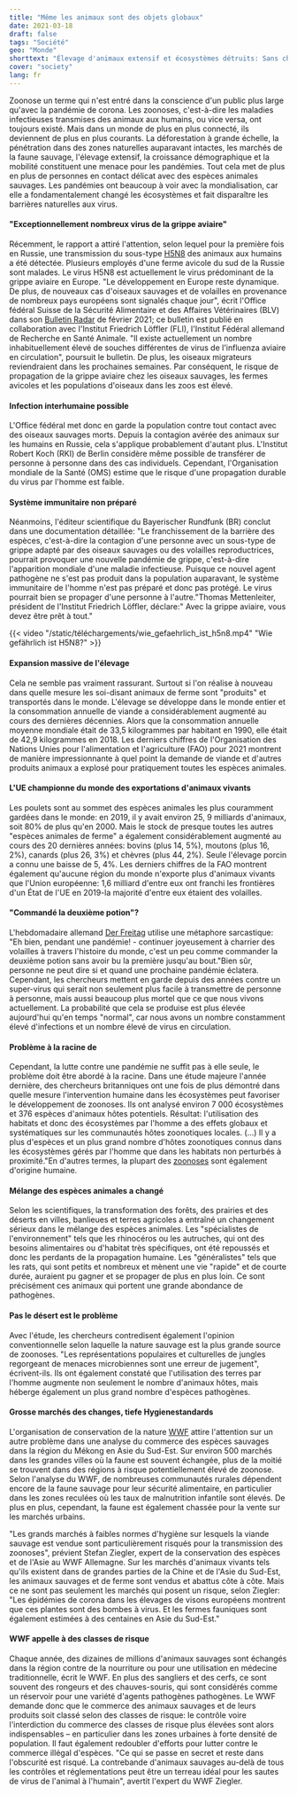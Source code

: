 ```yaml
---
title: "Même les animaux sont des objets globaux"
date: 2021-03-18
draft: false
tags: "Société"
geo: "Monde"
shorttext: "Élevage d'animaux extensif et écosystèmes détruits: Sans changements drastiques de direction, les pandémies deviendront de plus en plus probables."
cover: "society"
lang: fr
---
```


Zoonose un terme qui n'est entré dans la conscience d'un public plus large qu'avec la pandémie de corona. Les zoonoses, c'est-à-dire les maladies infectieuses transmises des animaux aux humains, ou vice versa, ont toujours existé. Mais dans un monde de plus en plus connecté, ils deviennent de plus en plus courants. La déforestation à grande échelle, la pénétration dans des zones naturelles auparavant intactes, les marchés de la faune sauvage, l'élevage extensif, la croissance démographique et la mobilité constituent une menace pour les pandémies. Tout cela met de plus en plus de personnes en contact délicat avec des espèces animales sauvages. Les pandémies ont beaucoup à voir avec la mondialisation, car elle a fondamentalement changé les écosystèmes et fait disparaître les barrières naturelles aux virus.

#### "Exceptionnellement nombreux virus de la grippe aviaire"

Récemment, le rapport a attiré l'attention, selon lequel pour la première fois en Russie, une transmission du sous-type [H5N8](https://www.who.int/csr/don/26-feb-2021-influenza-a-russian-federation/en/ "Human infection with avian influenza A H5N8 – the Russian Federation") des animaux aux humains a été détectée. Plusieurs employés d'une ferme avicole du sud de la Russie sont malades. Le virus H5N8 est actuellement le virus prédominant de la grippe aviaire en Europe. "Le développement en Europe reste dynamique. De plus, de nouveaux cas d'oiseaux sauvages et de volailles en provenance de nombreux pays européens sont signalés chaque jour", écrit l'Office fédéral Suisse de la Sécurité Alimentaire et des Affaires Vétérinaires (BLV) dans son [Bulletin Radar](https://www.destatis.de/DE/Themen/Laender-Regionen/Internationales/Thema/landwirtschaft-fischerei/tierhaltung-fleischkonsum/_inhalt.html "Globale Tierhaltung, Fleischproduktion und Fleischkonsum") de février 2021; ce bulletin est publié en collaboration avec l'Institut Friedrich Löffler (FLI), l'Institut Fédéral allemand de Recherche en Santé Animale. "Il existe actuellement un nombre inhabituellement élevé de souches différentes de virus de l'influenza aviaire en circulation", poursuit le bulletin. De plus, les oiseaux migrateurs reviendraient dans les prochaines semaines. Par conséquent, le risque de propagation de la grippe aviaire chez les oiseaux sauvages, les fermes avicoles et les populations d'oiseaux dans les zoos est élevé.

#### Infection interhumaine possible

L'Office fédéral met donc en garde la population contre tout contact avec des oiseaux sauvages morts. Depuis la contagion avérée des animaux sur les humains en Russie, cela s'applique probablement d'autant plus. L'Institut Robert Koch (RKI) de Berlin considère même possible de transférer de personne à personne dans des cas individuels. Cependant, l'Organisation mondiale de la Santé (OMS) estime que le risque d'une propagation durable du virus par l'homme est faible.

#### Système immunitaire non préparé

Néanmoins, l'éditeur scientifique du Bayerischer Rundfunk (BR) conclut dans une documentation détaillée: "Le franchissement de la barrière des espèces, c'est-à-dire la contagion d'une personne avec un sous-type de grippe adapté par des oiseaux sauvages ou des volailles reproductrices, pourrait provoquer une nouvelle pandémie de grippe, c'est-à-dire l'apparition mondiale d'une maladie infectieuse. Puisque ce nouvel agent pathogène ne s'est pas produit dans la population auparavant, le système immunitaire de l'homme n'est pas préparé et donc pas protégé. Le virus pourrait bien se propager d'une personne à l'autre."Thomas Mettenleiter, président de l'Institut Friedrich Löffler, déclare:" Avec la grippe aviaire, vous devez être prêt à tout."

{{< video "/static/téléchargements/wie_gefaehrlich_ist_h5n8.mp4" "Wie gefährlich ist H5N8?" >}}

#### Expansion massive de l'élevage

Cela ne semble pas vraiment rassurant. Surtout si l'on réalise à nouveau dans quelle mesure les soi-disant animaux de ferme sont "produits" et transportés dans le monde. L'élevage se développe dans le monde entier et la consommation annuelle de viande a considérablement augmenté au cours des dernières décennies. Alors que la consommation annuelle moyenne mondiale était de 33,5 kilogrammes par habitant en 1990, elle était de 42,9 kilogrammes en 2018. Les derniers chiffres de l'Organisation des Nations Unies pour l'alimentation et l'agriculture (FAO) pour 2021 montrent de manière impressionnante à quel point la demande de viande et d'autres produits animaux a explosé pour pratiquement toutes les espèces animales.

#### L'UE championne du monde des exportations d'animaux vivants

Les poulets sont au sommet des espèces animales les plus couramment gardées dans le monde: en 2019, il y avait environ 25, 9 milliards d'animaux, soit 80% de plus qu'en 2000. Mais le stock de presque toutes les autres "espèces animales de ferme" a également considérablement augmenté au cours des 20 dernières années: bovins (plus 14, 5%), moutons (plus 16, 2%), canards (plus 26, 3%) et chèvres (plus 44, 2%). Seule l'élevage porcin a connu une baisse de 5, 4%. Les derniers chiffres de la FAO montrent également qu'aucune région du monde n'exporte plus d'animaux vivants que l'Union européenne: 1,6 milliard d'entre eux ont franchi les frontières d'un État de l'UE en 2019-la majorité d'entre eux étaient des volailles.

#### "Commandé la deuxième potion"?

L'hebdomadaire allemand [Der Freitag](https://www.freitag.de/autoren/der-freitag/grenzen-zu-aber-nicht-fuer-tiertransporte "Grenzen zu? Aber nicht für Tiertransporte!") utilise une métaphore sarcastique: "Eh bien, pendant une pandémie! - continuer joyeusement à charrier des volailles à travers l'histoire du monde, c'est un peu comme commander la deuxième potion sans avoir bu la première jusqu'au bout."Bien sûr, personne ne peut dire si et quand une prochaine pandémie éclatera. Cependant, les chercheurs mettent en garde depuis des années contre un super-virus qui serait non seulement plus facile à transmettre de personne à personne, mais aussi beaucoup plus mortel que ce que nous vivons actuellement. La probabilité que cela se produise est plus élevée aujourd'hui qu'en temps "normal", car nous avons un nombre constamment élevé d'infections et un nombre élevé de virus en circulation.

#### Problème à la racine de

Cependant, la lutte contre une pandémie ne suffit pas à elle seule, le problème doit être abordé à la racine. Dans une étude majeure l'année dernière, des chercheurs britanniques ont une fois de plus démontré dans quelle mesure l'intervention humaine dans les écosystèmes peut favoriser le développement de zoonoses. Ils ont analysé environ 7 000 écosystèmes et 376 espèces d'animaux hôtes potentiels. Résultat: l'utilisation des habitats et donc des écosystèmes par l'homme a des effets globaux et systématiques sur les communautés hôtes zoonotiques locales. (...) Il y a plus d'espèces et un plus grand nombre d'hôtes zoonotiques connus dans les écosystèmes gérés par l'homme que dans les habitats non perturbés à proximité."En d'autres termes, la plupart des [zoonoses](https://www.nature.com/articles/s41586-020-2562-8 "Zoonotic host diversity increases in human-dominated ecosystems") sont également d'origine humaine.

#### Mélange des espèces animales a changé

Selon les scientifiques, la transformation des forêts, des prairies et des déserts en villes, banlieues et terres agricoles a entraîné un changement sérieux dans le mélange des espèces animales. Les "spécialistes de l'environnement" tels que les rhinocéros ou les autruches, qui ont des besoins alimentaires ou d'habitat très spécifiques, ont été repoussés et donc les perdants de la propagation humaine. Les "généralistes" tels que les rats, qui sont petits et nombreux et mènent une vie "rapide" et de courte durée, auraient pu gagner et se propager de plus en plus loin. Ce sont précisément ces animaux qui portent une grande abondance de pathogènes.

#### Pas le désert est le problème

Avec l'étude, les chercheurs contredisent également l'opinion conventionnelle selon laquelle la nature sauvage est la plus grande source de zoonoses. "Les représentations populaires et culturelles de jungles regorgeant de menaces microbiennes sont une erreur de jugement", écrivent-ils. Ils ont également constaté que l'utilisation des terres par l'homme augmente non seulement le nombre d'animaux hôtes, mais héberge également un plus grand nombre d'espèces pathogènes.

#### Grosse marchés des changes, tiefe Hygienestandards

L'organisation de conservation de la nature [WWF](https://www.wwf.de/2021/februar/artenschutz-ist-gesundheitsvorsorge "WWF-Statement zur Erklärung des WHO-Expertenteams in Wuhan: Illegaler Schmuggel idealer Nährboden für Virensprünge") attire l'attention sur un autre problème dans une analyse du commerce des espèces sauvages dans la région du Mékong en Asie du Sud-Est. Sur environ 500 marchés dans les grandes villes où la faune est souvent échangée, plus de la moitié se trouvent dans des régions à risque potentiellement élevé de zoonose. Selon l'analyse du WWF, de nombreuses communautés rurales dépendent encore de la faune sauvage pour leur sécurité alimentaire, en particulier dans les zones reculées où les taux de malnutrition infantile sont élevés. De plus en plus, cependant, la faune est également chassée pour la vente sur les marchés urbains.

"Les grands marchés à faibles normes d'hygiène sur lesquels la viande sauvage est vendue sont particulièrement risqués pour la transmission des zoonoses", prévient Stefan Ziegler, expert de la conservation des espèces et de l'Asie au WWF Allemagne. Sur les marchés d'animaux vivants tels qu'ils existent dans de grandes parties de la Chine et de l'Asie du Sud-Est, les animaux sauvages et de ferme sont vendus et abattus côte à côte. Mais ce ne sont pas seulement les marchés qui posent un risque, selon Ziegler: "Les épidémies de corona dans les élevages de visons européens montrent que ces plantes sont des bombes à virus. Et les fermes fauniques sont également estimées à des centaines en Asie du Sud-Est."

#### WWF appelle à des classes de risque

Chaque année, des dizaines de millions d'animaux sauvages sont échangés dans la région contre de la nourriture ou pour une utilisation en médecine traditionnelle, écrit le WWF. En plus des sangliers et des cerfs, ce sont souvent des rongeurs et des chauves-souris, qui sont considérés comme un réservoir pour une variété d'agents pathogènes pathogènes. Le WWF demande donc que le commerce des animaux sauvages et de leurs produits soit classé selon des classes de risque: le contrôle voire l'interdiction du commerce des classes de risque plus élevées sont alors indispensables – en particulier dans les zones urbaines à forte densité de population. Il faut également redoubler d'efforts pour lutter contre le commerce illégal d'espèces. "Ce qui se passe en secret et reste dans l'obscurité est risqué. La contrebande d'animaux sauvages au-delà de tous les contrôles et réglementations peut être un terreau idéal pour les sautes de virus de l'animal à l'humain", avertit l'expert du WWF Ziegler.
